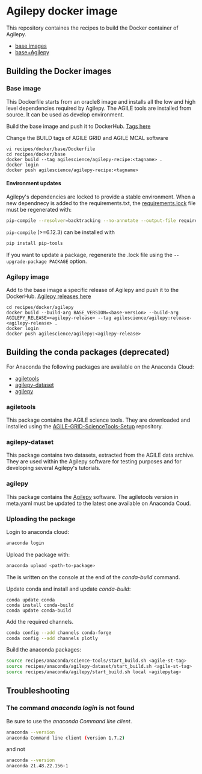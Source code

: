 # Agilepy docker image
This repository containes the recipes to build the Docker container of Agilepy.
* [base images](https://hub.docker.com/repository/docker/agilescience/agilepy-recipe)
* [base+Agilepy](https://hub.docker.com/repository/docker/agilescience/agilepy)

## Building the Docker images

### Base image
This Dockerfile starts from an oracle8 image and installs all the low and high level dependencies required by Agilepy. The AGILE tools are installed from source. It can be used as develop environment. 

Build the base image and push it to DockerHub. [Tags here](https://hub.docker.com/r/agilescience/agilepy-recipe/tags)

Change the BUILD tags of AGILE GRID and AGILE MCAL software



```
vi recipes/docker/base/Dockerfile
cd recipes/docker/base
docker build --tag agilescience/agilepy-recipe:<tagname> .
docker login
docker push agilescience/agilepy-recipe:<tagname>
```

#### Environment updates
Agilepy's dependencies are locked to provide a stable environment. When a new dependnecy is added to the requirements.txt, the [requirements.lock](recipes/docker/base/requirements.lock) file must be regenerated with:
```bash
pip-compile --resolver=backtracking --no-annotate --output-file requirements.lock requirements.txt
```
`pip-compile` (>=6.12.3) can be installed with
```bash
pip install pip-tools
```
If you want to update a package, regenerate the .lock file using the `--upgrade-package PACKAGE` option.

### Agilepy image
Add to the base image a specific release of Agilepy and push it to the DockerHub. [Agilepy releases here](https://github.com/AGILESCIENCE/Agilepy/tags)

```
cd recipes/docker/agilepy
docker build --build-arg BASE_VERSION=<base-version> --build-arg AGILEPY_RELEASE=<agilepy-release> --tag agilescience/agilepy:release-<agilepy-release> .
docker login
docker push agilescience/agilepy:<agilepy-release>
```


## Building the conda packages (deprecated)

For Anaconda the following packages are available on the Anaconda Cloud:
* [agiletools](https://anaconda.org/agilescience/agiletools)
* [agilepy-dataset](https://anaconda.org/agilescience/agilepy-dataset)
* [agilepy](https://anaconda.org/agilescience/agilepy)

### agiletools

This package contains the AGILE science tools. They are downloaded and installed using the [AGILE-GRID-ScienceTools-Setup](https://github.com/AGILESCIENCE/AGILE-GRID-ScienceTools-Setup) repository.

### agilepy-dataset

This package contains two datasets, extracted from the AGILE data archive. They are used within the Agilepy software for testing purposes and for developing several Agilepy's tutorials.    

### agilepy

This package contains the [Agilepy](https://github.com/AGILESCIENCE/Agilepy) software. The agiletools version in meta.yaml must be updated to the latest one available on Anaconda Coud.

### Uploading the package
Login to anaconda cloud:
```bash
anaconda login
```
Upload the package with:
```bash
anaconda upload <path-to-package>
```
The *<path-to-package>* is written on the console at the end of the *conda-build* command.

Update conda and install and update *conda-build*:
```
conda update conda
conda install conda-build
conda update conda-build
```
Add the required channels.
```bash
conda config --add channels conda-forge
conda config --add channels plotly
```

Build the anaconda packages:
```bash
source recipes/anaconda/science-tools/start_build.sh <agile-st-tag>
source recipes/anaconda/agilepy-dataset/start_build.sh <agile-st-tag>
source recipes/anaconda/agilepy/start_build.sh local <agilepytag>
```

## Troubleshooting

### The command *anaconda login* is not found
Be sure to use the *anaconda Command line client*.
```bash
anaconda --version
anaconda Command line client (version 1.7.2)
```
and not
```bash
anaconda --version
anaconda 21.48.22.156-1
```

